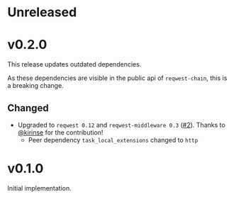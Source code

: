 # Unreleased

# v0.2.0

This release updates outdated dependencies.

As these dependencies are visible in the public api of `reqwest-chain`, this is a breaking change.

## Changed

- Upgraded to `reqwest 0.12` and `reqwest-middleware 0.3` ([#2](https://github.com/tommilligan/reqwest-chain/pull/2)). Thanks to [@kirinse](https://github.com/kirinse) for the contribution!
  - Peer dependency `task_local_extensions` changed to `http`

# v0.1.0

Initial implementation.

